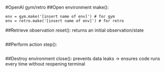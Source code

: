 #OpenAI gym/retro
##Open environment
make(): 
```
env = gym.make('[insert name of env]') # for gym
env = retro.make('[insert name of env]') # for retro
```

##Retrieve observation
reset(): returns an initial observation/state
```observation = env.reset() # often also used to return state
```
##Perform action
step(): 
```observation_next, reward, done, info = env.step(action) 
```

##Destroy environment 
close(): prevents data leaks → ensures code runs every time without reopening terminal
```env.close() 
```
